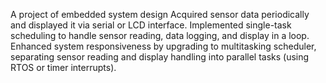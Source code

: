 A project of embedded system design
Acquired sensor data periodically and displayed it via serial or LCD interface. 
Implemented single-task scheduling to handle sensor reading, data logging, and display in a loop.
Enhanced system responsiveness by upgrading to multitasking scheduler, separating sensor reading and display handling into parallel tasks (using RTOS or timer interrupts).
